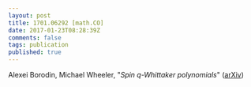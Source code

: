 ```yaml
---
layout: post
title: 1701.06292 [math.CO]
date: 2017-01-23T08:28:39Z
comments: false
tags: publication
published: true
---
```


Alexei Borodin, Michael Wheeler, "*Spin $q$-Whittaker polynomials*" ([arXiv](http://arxiv.org/abs/1701.06292v1))
